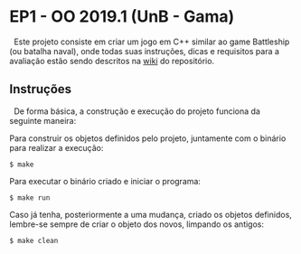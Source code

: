 # EP1 - OO 2019.1 (UnB - Gama)

&nbsp;&nbsp;Este projeto consiste em criar um jogo em C++ similar ao game Battleship (ou batalha naval), onde todas suas instruções, dicas e requisitos para a avaliação estão sendo descritos na [wiki](https://gitlab.com/oofga/eps/eps_2019_1/ep1/wikis/home) do repositório.

## Instruções

&nbsp;&nbsp;De forma básica, a construção e execução do projeto funciona da seguinte maneira:

Para construir os objetos definidos pelo projeto, juntamente com o binário para realizar a execução:
```
$ make
```

Para executar o binário criado e iniciar o programa:
```
$ make run
```

Caso já tenha, posteriormente a uma mudança, criado os objetos definidos, lembre-se sempre de criar o objeto dos novos, limpando os antigos:
```
$ make clean
```
